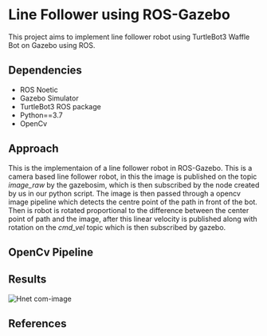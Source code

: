 # Line Follower using ROS-Gazebo
 
This project aims to implement line follower robot using TurtleBot3 Waffle Bot on Gazebo using ROS.


## Dependencies

- ROS Noetic
- Gazebo Simulator
- TurtleBot3 ROS package
- Python==3.7
- OpenCv


## Approach

This is the implementaion of a line follower robot in ROS-Gazebo. This is a camera based line follower robot, in this the image is published on the topic *image_raw* by the gazebosim, which is then subscribed by the node created by us in our python script. The image is then passed through a opencv image pipeline which detects the centre point of the path in front of the bot. Then is robot is rotated proportional to the difference between the center point of path and the image, after this linear velocity is published along with rotation on the *cmd_vel* topic which is then subscribed by gazebo.

## OpenCv Pipeline



## Results

![Hnet com-image](https://user-images.githubusercontent.com/64823050/130450615-f4f6c4f6-5411-48ed-952e-375e8dfd2e81.gif)


## References



